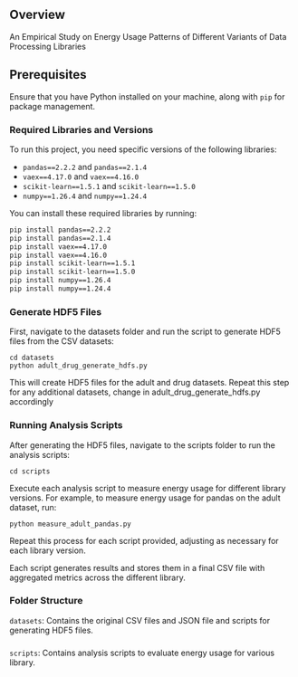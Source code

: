 ## Overview

An Empirical Study on Energy Usage Patterns of Different Variants of Data Processing Libraries

## Prerequisites

Ensure that you have Python installed on your machine, along with `pip` for package management.

### Required Libraries and Versions

To run this project, you need specific versions of the following libraries:

- `pandas==2.2.2` and `pandas==2.1.4`
- `vaex==4.17.0` and `vaex==4.16.0`
- `scikit-learn==1.5.1` and `scikit-learn==1.5.0`
- `numpy==1.26.4` and `numpy==1.24.4`

You can install these required libraries by running:

```bash
pip install pandas==2.2.2
pip install pandas==2.1.4
pip install vaex==4.17.0
pip install vaex==4.16.0
pip install scikit-learn==1.5.1
pip install scikit-learn==1.5.0
pip install numpy==1.26.4
pip install numpy==1.24.4
```

### Generate HDF5 Files

First, navigate to the datasets folder and run the script to generate HDF5 files from the CSV datasets:

```
cd datasets
python adult_drug_generate_hdfs.py
```

This will create HDF5 files for the adult and drug datasets. Repeat this step for any additional datasets, change in adult_drug_generate_hdfs.py accordingly

### Running Analysis Scripts

After generating the HDF5 files, navigate to the scripts folder to run the analysis scripts:

```
cd scripts
```

Execute each analysis script to measure energy usage for different library versions. For example, to measure energy usage for pandas on the adult dataset, run:

```
python measure_adult_pandas.py
```

Repeat this process for each script provided, adjusting as necessary for each library version.

Each script generates results and stores them in a final CSV file with aggregated metrics across the different library.

### Folder Structure

`datasets`: Contains the original CSV files and JSON file and scripts for generating HDF5 files.

###

`scripts`: Contains analysis scripts to evaluate energy usage for various library.
